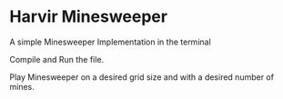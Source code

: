 # Harvir Minesweeper
A simple Minesweeper Implementation in the terminal

Compile and Run the file.

Play Minesweeper on a desired grid size and with a desired number of mines.
